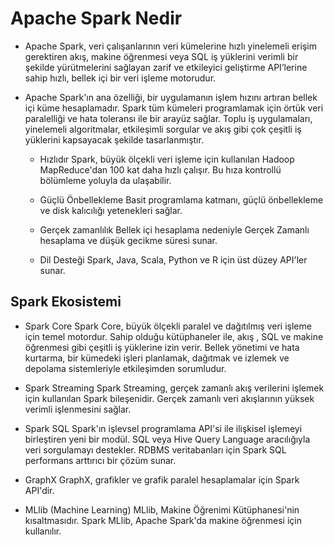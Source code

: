 # Apache Spark Nedir

* Apache Spark, veri çalışanlarının veri kümelerine hızlı yinelemeli erişim gerektiren akış, makine öğrenmesi veya SQL iş yüklerini verimli bir şekilde yürütmelerini sağlayan zarif ve etkileyici geliştirme API’lerine sahip hızlı, bellek içi bir veri işleme motorudur.

* Apache Spark'ın ana özelliği, bir uygulamanın işlem hızını artıran bellek içi küme hesaplamadır. Spark tüm kümeleri programlamak için örtük veri paralelliği ve hata toleransı ile bir arayüz sağlar. 
Toplu iş uygulamaları, yinelemeli algoritmalar, etkileşimli sorgular ve akış gibi çok çeşitli iş yüklerini kapsayacak şekilde tasarlanmıştır.

    - Hızlıdır
    Spark, büyük ölçekli veri işleme için kullanılan Hadoop MapReduce'dan 100 kat daha hızlı çalışır. Bu hıza kontrollü bölümleme yoluyla da ulaşabilir.

    - Güçlü Önbellekleme
    Basit programlama katmanı, güçlü önbellekleme ve disk kalıcılığı yetenekleri sağlar.

    - Gerçek zamanlılık
    Bellek içi hesaplama nedeniyle Gerçek Zamanlı hesaplama ve düşük gecikme süresi sunar.

    - Dil Desteği
    Spark, Java, Scala, Python ve R için üst düzey API'ler sunar.
    
  
## Spark Ekosistemi

* Spark Core
  Spark Core, büyük ölçekli paralel ve dağıtılmış veri işleme için temel motordur. Sahip olduğu kütüphaneler ile, akış , SQL ve makine öğrenmesi gibi çeşitli iş yüklerine izin verir. 
  Bellek yönetimi ve hata kurtarma, bir kümedeki işleri planlamak, dağıtmak ve izlemek ve depolama sistemleriyle etkileşimden sorumludur.
  
- Spark Streaming
  Spark Streaming, gerçek zamanlı akış verilerini işlemek için kullanılan Spark bileşenidir. Gerçek zamanlı veri akışlarının yüksek verimli işlenmesini sağlar.
  
* Spark SQL
  Spark'ın işlevsel programlama API'si ile ilişkisel işlemeyi birleştiren yeni bir modül. SQL veya Hive Query Language aracılığıyla veri sorgulamayı destekler. RDBMS veritabanları için Spark SQL performans arttırıcı bir çözüm sunar.
  
* GraphX
GraphX, grafikler ve grafik paralel hesaplamalar için Spark API'dir.

* MLlib (Machine Learning)
MLlib, Makine Öğrenimi Kütüphanesi'nin kısaltmasıdır. Spark MLlib, Apache Spark'da makine öğrenmesi için kullanılır.
